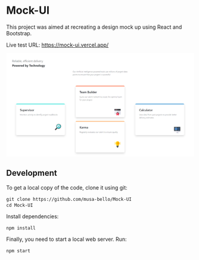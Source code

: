 # Mock-UI
This project was aimed at recreating a design mock up using React and Bootstrap.

Live test URL: https://mock-ui.vercel.app/



<p align="center">
  <img src="./screencapture.png" alt='Screenshot'>
</p>

## Development

To get a local copy of the code, clone it using git:

```
git clone https://github.com/musa-bello/Mock-UI
cd Mock-UI
```

Install dependencies:

```
npm install
```

Finally, you need to start a local web server. Run:

```
npm start
```